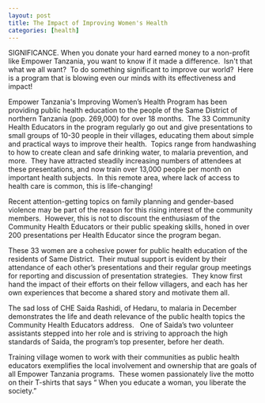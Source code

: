 ```yaml
---
layout: post
title: The Impact of Improving Women's Health
categories: [health]
---
```


SIGNIFICANCE.
When you donate your hard earned money to a non-profit like Empower Tanzania, you want to know if it made a difference.  Isn't that what we all want?  To do something significant to improve our world?  Here is a program that is blowing even our minds with its effectiveness and impact!

Empower Tanzania's Improving Women’s Health Program has been providing public health education to the people of the Same District of northern Tanzania (pop. 269,000) for over 18 months.  The 33 Community Health Educators in the program regularly go out and give presentations to small groups of 10-30 people in their villages, educating them about simple and practical ways to improve their health.  Topics range from handwashing to how to create clean and safe drinking water, to malaria prevention, and more.  They have attracted steadily increasing numbers of attendees at these presentations, and now train over 13,000 people per month on important health subjects.  In this remote area, where lack of access to health care is common, this is life-changing!

Recent attention-getting topics on family planning and gender-based violence may be part of the reason for this rising interest of the community members.  However, this is not to discount the enthusiasm of the Community Health Educators or their public speaking skills, honed in over 200 presentations per Health Educator since the program began.

These 33 women are a cohesive power for public health education of the residents of Same District.  Their mutual support is evident by their attendance of each other’s presentations and their regular group meetings for reporting and discussion of presentation strategies.  They know first hand the impact of their efforts on their fellow villagers, and each has her own experiences that become a shared story and motivate them all.

The sad loss of CHE Saida Rashidi, of Hedaru, to malaria in December demonstrates the life and death relevance of the public health topics the Community Health Educators address.   One of Saida’s two volunteer assistants stepped into her role and is striving to approach the high standards of Saida, the program’s top presenter, before her death.

Training village women to work with their communities as public health educators exemplifies the local involvement and ownership that are goals of all Empower Tanzania programs.  These women passionately live the motto on their T-shirts that says “ When you educate a woman, you liberate the society.”


